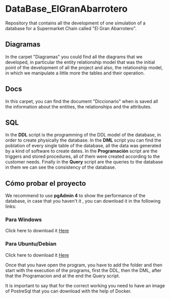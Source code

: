 # DataBase_ElGranAbarrotero
Repository that contains all the development of one simulation of a database for a Supermarket Chain called "El Gran Abarrotero".

## Diagramas
In the carpet "Diagramas" you could find all the diagrams that we developed, in particular the entity relationship model that was the initial point of the development of all the project and also, the relationship model, in which we manipulate a little more the tables and their operation.

## Docs
In this carpet, you can find the document "Diccionario" when is saved all the information about the entities, the relationships and the attributes. 

## SQL 
In the **DDL** script is the programming of the DDL model of the database, in order to create physically the database.
In the **DML** script you can find the poblation of every single table of the database, all the data was generated by a kind of software to create dates.
In the **Programación** script are the triggers and stored procedures, all of them were created according to the customer needs.
Finally in the **Query** script are the queries to the database in them we can see the consistency of the database.

## Cómo probar el proyecto
We recommend to use **pgAdmin 4** to show the performance of the database, in case that you haven't it , you can download it in the following links:

### Para Windows
Click here to download it [Here](https://www.pgadmin.org/download/pgadmin-4-windows/)

### Para Ubuntu/Debian
Click here to download it [Here](https://www.pgadmin.org/download/pgadmin-4-apt/)

Once that you have open the program, you have to add the folder and then start with the execution of the programs, first the DDL, then the DML, after that the Programacion and at the end the Query script. 

It is important to say that for the correct working you need to have an image of PostreSql that you can download with the help of Docker.


